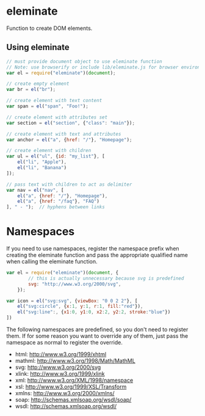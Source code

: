 eleminate
=========
Function to create DOM elements.

Using eleminate
---------------

```js
// must provide document object to use eleminate function
// Note: use browserify or include lib/eleminate.js for browser environment
var el = require("eleminate")(document);

// create empty element
var br = el("br");

// create element with text content
var span = el("span", "Foo!");

// create element with attributes set
var section = el("section", {"class": "main"});

// create element with text and attributes
var anchor = el("a", {href: "/"}, "Homepage");

// create element with children
var ul = el("ul", {id: "my_list"}, [
    el("li", "Apple"),
    el("li", "Banana")
]);

// pass text with children to act as delimiter
var nav = el("nav", [
    el("a", {href: "/"}, "Homepage"),
    el("a", {href: "/faq"}, "FAQ")
], " - ");  // hyphens between links
```

Namespaces
==========
If you need to use namespaces, register the namespace prefix when creating the
eleminate function and pass the appropriate qualified name when calling the
eleminate function.

```js
var el = require("eleminate")(document, {
        // this is actually unnecessary because svg is predefined
        svg: "http://www.w3.org/2000/svg",
    });

var icon = el("svg:svg", {viewBox: "0 0 2 2"}, [
    el("svg:circle", {x:1, y:1, r:1, fill:"red"}),
    el("svg:line":, {x1:0, y1:0, x2:2, y2:2, stroke:"blue"})
])
```

The following namespaces are predefined, so you don't need to register them.  If
for some reason you want to override any of them, just pass the namespace as
normal to register the override.

 * html: http://www.w3.org/1999/xhtml
 * mathml: http://www.w3.org/1998/Math/MathML
 * svg: http://www.w3.org/2000/svg
 * xlink: http://www.w3.org/1999/xlink
 * xml: http://www.w3.org/XML/1998/namespace
 * xsl: http://www.w3.org/1999/XSL/Transform
 * xmlns: http://www.w3.org/2000/xmlns/
 * soap: http://schemas.xmlsoap.org/wsdl/soap/
 * wsdl: http://schemas.xmlsoap.org/wsdl/

